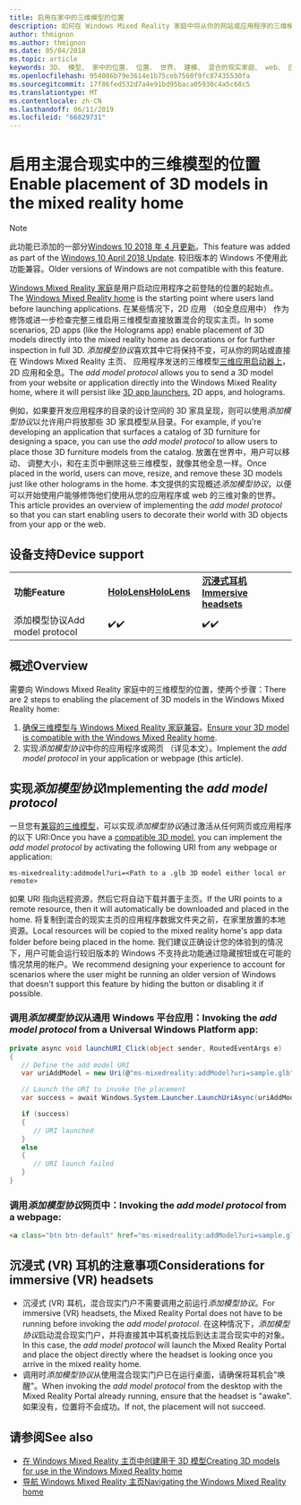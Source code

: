 ```yaml
---
title: 启用在家中的三维模型的位置
description: 如何在 Windows Mixed Reality 家庭中将从你的网站或应用程序的三维模型
author: thmignon
ms.author: thmignon
ms.date: 05/04/2018
ms.topic: article
keywords: 3D、 模型、 家中的位置、 位置、 世界、 建模、 混合的现实家庭、 web、 应用
ms.openlocfilehash: 954086b79e3614e1b75ceb7560f9fc87435530fa
ms.sourcegitcommit: 17f86fed532d7a4e91bd95baca05930c4a5c68c5
ms.translationtype: MT
ms.contentlocale: zh-CN
ms.lasthandoff: 06/11/2019
ms.locfileid: "66829731"
---
```

# <a name="enable-placement-of-3d-models-in-the-mixed-reality-home"></a><span data-ttu-id="e5df1-104">启用主混合现实中的三维模型的位置</span><span class="sxs-lookup"><span data-stu-id="e5df1-104">Enable placement of 3D models in the mixed reality home</span></span>

> [!NOTE]
> <span data-ttu-id="e5df1-105">此功能已添加的一部分[Windows 10 2018 年 4 月更新](release-notes-april-2018.md)。</span><span class="sxs-lookup"><span data-stu-id="e5df1-105">This feature was added as part of the [Windows 10 April 2018 Update](release-notes-april-2018.md).</span></span> <span data-ttu-id="e5df1-106">较旧版本的 Windows 不使用此功能兼容。</span><span class="sxs-lookup"><span data-stu-id="e5df1-106">Older versions of Windows are not compatible with this feature.</span></span>

<span data-ttu-id="e5df1-107">[Windows Mixed Reality 家庭](navigating-the-windows-mixed-reality-home.md)是用户启动应用程序之前登陆的位置的起始点。</span><span class="sxs-lookup"><span data-stu-id="e5df1-107">The [Windows Mixed Reality home](navigating-the-windows-mixed-reality-home.md) is the starting point where users land before launching applications.</span></span> <span data-ttu-id="e5df1-108">在某些情况下，2D 应用 （如全息应用中） 作为修饰或进一步检查完整三维启用三维模型直接放置混合的现实主页。</span><span class="sxs-lookup"><span data-stu-id="e5df1-108">In some scenarios, 2D apps (like the Holograms app) enable placement of 3D models directly into the mixed reality home as decorations or for further inspection in full 3D.</span></span> <span data-ttu-id="e5df1-109">*添加模型协议*喜欢其中它将保持不变，可从你的网站或直接在 Windows Mixed Reality 主页、 应用程序发送的三维模型[三维应用启动器上](3d-app-launcher-design-guidance.md)，2D 应用和全息。</span><span class="sxs-lookup"><span data-stu-id="e5df1-109">The *add model protocol* allows you to send a 3D model from your website or application directly into the Windows Mixed Reality home, where it will persist like [3D app launchers](3d-app-launcher-design-guidance.md), 2D apps, and holograms.</span></span> 

<span data-ttu-id="e5df1-110">例如，如果要开发应用程序的目录的设计空间的 3D 家具呈现，则可以使用*添加模型协议*以允许用户将放那些 3D 家具模型从目录。</span><span class="sxs-lookup"><span data-stu-id="e5df1-110">For example, if you're developing an application that surfaces a catalog of 3D furniture for designing a space, you can use the *add model protocol* to allow users to place those 3D furniture models from the catalog.</span></span> <span data-ttu-id="e5df1-111">放置在世界中，用户可以移动、 调整大小，和在主页中删除这些三维模型，就像其他全息一样。</span><span class="sxs-lookup"><span data-stu-id="e5df1-111">Once placed in the world, users can move, resize, and remove these 3D models just like other holograms in the home.</span></span> <span data-ttu-id="e5df1-112">本文提供的实现概述*添加模型协议*，以便可以开始使用户能够修饰他们使用从您的应用程序或 web 的三维对象的世界。</span><span class="sxs-lookup"><span data-stu-id="e5df1-112">This article provides an overview of implementing the *add model protocol* so that you can start enabling users to decorate their world with 3D objects from your app or the web.</span></span>

## <a name="device-support"></a><span data-ttu-id="e5df1-113">设备支持</span><span class="sxs-lookup"><span data-stu-id="e5df1-113">Device support</span></span>

<table>
    <colgroup>
    <col width="33%" />
    <col width="33%" />
    <col width="33%" />
    </colgroup>
    <tr>
        <td><span data-ttu-id="e5df1-114"><strong>功能</strong></span><span class="sxs-lookup"><span data-stu-id="e5df1-114"><strong>Feature</strong></span></span></td>
        <td><span data-ttu-id="e5df1-115"><a href="hololens-hardware-details.md"><strong>HoloLens</strong></a></span><span class="sxs-lookup"><span data-stu-id="e5df1-115"><a href="hololens-hardware-details.md"><strong>HoloLens</strong></a></span></span></td>
        <td><span data-ttu-id="e5df1-116"><a href="immersive-headset-hardware-details.md"><strong>沉浸式耳机</strong></a></span><span class="sxs-lookup"><span data-stu-id="e5df1-116"><a href="immersive-headset-hardware-details.md"><strong>Immersive headsets</strong></a></span></span></td>
    </tr>
     <tr>
        <td><span data-ttu-id="e5df1-117">添加模型协议</span><span class="sxs-lookup"><span data-stu-id="e5df1-117">Add model protocol</span></span></td>
        <td><span data-ttu-id="e5df1-118">✔️</span><span class="sxs-lookup"><span data-stu-id="e5df1-118">✔️</span></span></td>
        <td><span data-ttu-id="e5df1-119">✔️</span><span class="sxs-lookup"><span data-stu-id="e5df1-119">✔️</span></span></td>
    </tr>
</table>

## <a name="overview"></a><span data-ttu-id="e5df1-120">概述</span><span class="sxs-lookup"><span data-stu-id="e5df1-120">Overview</span></span>

<span data-ttu-id="e5df1-121">需要向 Windows Mixed Reality 家庭中的三维模型的位置，使两个步骤：</span><span class="sxs-lookup"><span data-stu-id="e5df1-121">There are 2 steps to enabling the placement of 3D models in the Windows Mixed Reality home:</span></span>
1. <span data-ttu-id="e5df1-122">[确保三维模型与 Windows Mixed Reality 家庭兼容](creating-3d-models-for-use-in-the-windows-mixed-reality-home.md)。</span><span class="sxs-lookup"><span data-stu-id="e5df1-122">[Ensure your 3D model is compatible with the Windows Mixed Reality home](creating-3d-models-for-use-in-the-windows-mixed-reality-home.md).</span></span>
2. <span data-ttu-id="e5df1-123">实现*添加模型协议*中你的应用程序或网页 （详见本文）。</span><span class="sxs-lookup"><span data-stu-id="e5df1-123">Implement the *add model protocol* in your application or webpage (this article).</span></span>

## <a name="implementing-the-add-model-protocol"></a><span data-ttu-id="e5df1-124">实现*添加模型协议*</span><span class="sxs-lookup"><span data-stu-id="e5df1-124">Implementing the *add model protocol*</span></span>

<span data-ttu-id="e5df1-125">一旦您有[兼容的三维模型](creating-3d-models-for-use-in-the-windows-mixed-reality-home.md)，可以实现*添加模型协议*通过激活从任何网页或应用程序的以下 URI:</span><span class="sxs-lookup"><span data-stu-id="e5df1-125">Once you have a [compatible 3D model](creating-3d-models-for-use-in-the-windows-mixed-reality-home.md), you can implement the *add model protocol* by activating the following URI from any webpage or application:</span></span>

```
ms-mixedreality:addmodel?uri=<Path to a .glb 3D model either local or remote>
```

<span data-ttu-id="e5df1-126">如果 URI 指向远程资源，然后它将自动下载并置于主页。</span><span class="sxs-lookup"><span data-stu-id="e5df1-126">If the URI points to a remote resource, then it will automatically be downloaded and placed in the home.</span></span> <span data-ttu-id="e5df1-127">将复制到混合的现实主页的应用程序数据文件夹之前，在家里放置的本地资源。</span><span class="sxs-lookup"><span data-stu-id="e5df1-127">Local resources will be copied to the mixed reality home's app data folder before being placed in the home.</span></span> <span data-ttu-id="e5df1-128">我们建议正确设计您的体验到的情况下，用户可能会运行较旧版本的 Windows 不支持此功能通过隐藏按钮或在可能的情况禁用的帐户。</span><span class="sxs-lookup"><span data-stu-id="e5df1-128">We recommend designing your experience to account for scenarios where the user might be running an older version of Windows that doesn't support this feature by hiding the button or disabling it if possible.</span></span> 

### <a name="invoking-the-add-model-protocol-from-a-universal-windows-platform-app"></a><span data-ttu-id="e5df1-129">调用*添加模型协议*从通用 Windows 平台应用：</span><span class="sxs-lookup"><span data-stu-id="e5df1-129">Invoking the *add model protocol* from a Universal Windows Platform app:</span></span>

```C#
private async void launchURI_Click(object sender, RoutedEventArgs e)
{
   // Define the add model URI
   var uriAddModel = new Uri(@"ms-mixedreality:addModel?uri=sample.glb");

   // Launch the URI to invoke the placement
   var success = await Windows.System.Launcher.LaunchUriAsync(uriAddModel);

   if (success)
   {
      // URI launched
   }
   else
   {
      // URI launch failed
   }
}
```

### <a name="invoking-the-add-model-protocol-from-a-webpage"></a><span data-ttu-id="e5df1-130">调用*添加模型协议*网页中：</span><span class="sxs-lookup"><span data-stu-id="e5df1-130">Invoking the *add model protocol* from a webpage:</span></span>

```html
<a class="btn btn-default" href="ms-mixedreality:addModel?uri=sample.glb"> Place 3D Model </a>
```

## <a name="considerations-for-immersive-vr-headsets"></a><span data-ttu-id="e5df1-131">沉浸式 (VR) 耳机的注意事项</span><span class="sxs-lookup"><span data-stu-id="e5df1-131">Considerations for immersive (VR) headsets</span></span>

* <span data-ttu-id="e5df1-132">沉浸式 (VR) 耳机，混合现实门户不需要调用之前运行*添加模型协议*。</span><span class="sxs-lookup"><span data-stu-id="e5df1-132">For immersive (VR) headsets, the Mixed Reality Portal does not have to be running before invoking the *add model protocol*.</span></span> <span data-ttu-id="e5df1-133">在这种情况下，*添加模型协议*启动混合现实门户，并将直接其中耳机查找后到达主混合现实中的对象。</span><span class="sxs-lookup"><span data-stu-id="e5df1-133">In this case, the *add model protocol* will launch the Mixed Reality Portal and place the object directly where the headset is looking once you arrive in the mixed reality home.</span></span> 
* <span data-ttu-id="e5df1-134">调用时*添加模型协议*从使用混合现实门户已在运行桌面，请确保将耳机会"唤醒"。</span><span class="sxs-lookup"><span data-stu-id="e5df1-134">When invoking the *add model protocol* from the desktop with the Mixed Reality Portal already running, ensure that the headset is "awake".</span></span> <span data-ttu-id="e5df1-135">如果没有，位置将不会成功。</span><span class="sxs-lookup"><span data-stu-id="e5df1-135">If not, the placement will not succeed.</span></span> 

## <a name="see-also"></a><span data-ttu-id="e5df1-136">请参阅</span><span class="sxs-lookup"><span data-stu-id="e5df1-136">See also</span></span>

* [<span data-ttu-id="e5df1-137">在 Windows Mixed Reality 主页中创建用于 3D 模型</span><span class="sxs-lookup"><span data-stu-id="e5df1-137">Creating 3D models for use in the Windows Mixed Reality home</span></span>](creating-3d-models-for-use-in-the-windows-mixed-reality-home.md)
* [<span data-ttu-id="e5df1-138">导航 Windows Mixed Reality 主页</span><span class="sxs-lookup"><span data-stu-id="e5df1-138">Navigating the Windows Mixed Reality home</span></span>](navigating-the-windows-mixed-reality-home.md)
